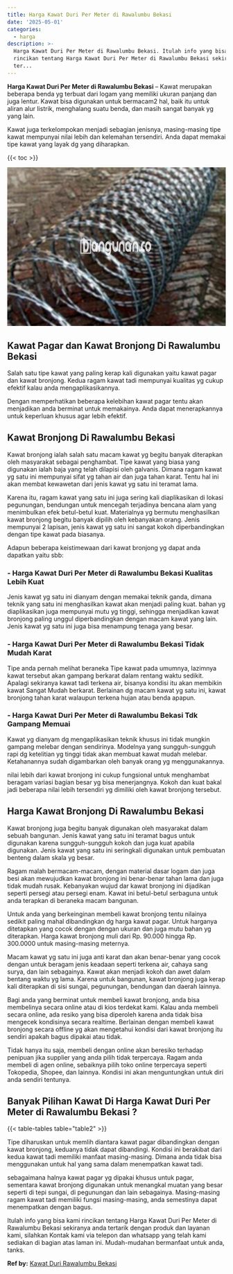 ```yaml
---
title: Harga Kawat Duri Per Meter di Rawalumbu Bekasi
date: '2025-05-01'
categories:
  - harga
description: >-
  Harga Kawat Duri Per Meter di Rawalumbu Bekasi. Itulah info yang bisa kami
  rincikan tentang Harga Kawat Duri Per Meter di Rawalumbu Bekasi sekiranya anda
  ter...
---
```


**Harga Kawat Duri Per Meter di Rawalumbu Bekasi** – Kawat merupakan beberapa benda yg terbuat dari logam yang memiliki ukuran panjang dan juga lentur. Kawat bisa digunakan untuk bermacam2 hal, baik itu untuk aliran alur listrik, menghalang suatu benda, dan masih sangat banyak yg yang lain.

Kawat juga terkelompokan menjadi sebagian jenisnya, masing-masing tipe kawat mempunyai nilai lebih dan kelemahan tersendiri. Anda dapat memakai tipe kawat yang layak dg yang diharapkan.

{{< toc >}}

![Harga Kawat Duri Per Meter di Rawalumbu Bekasi](/images/jual-kawat-murah42.png)

## Kawat Pagar dan Kawat Bronjong Di Rawalumbu Bekasi

Salah satu tipe kawat yang paling kerap kali digunakan yaitu kawat pagar dan kawat bronjong. Kedua ragam kawat tadi mempunyai kualitas yg cukup efektif kalau anda mengaplikasikannya.

Dengan memperhatikan beberapa kelebihan kawat pagar tentu akan menjadikan anda berminat untuk memakainya. Anda dapat menerapkannya untuk keperluan khusus agar lebih efektif.

## Kawat Bronjong Di Rawalumbu Bekasi

Kawat bronjong ialah salah satu macam kawat yg begitu banyak diterapkan oleh masyarakat sebagai penghambat. Tipe kawat yang biasa yang digunakan ialah baja yang telah dilapisi oleh galvanis. Dimana ragam kawat yg satu ini mempunyai sifat yg tahan air dan juga tahan karat. Tentu hal ini akan membat kewawetan dari jenis kawat yg satu ini teramat lama.

Karena itu, ragam kawat yang satu ini juga sering kali diaplikasikan di lokasi pegunungan, bendungan untuk mencegah terjadinya bencana alam yang menimbulkan efek betul-betul kuat. Materialnya yg bermutu menghasilkan kawat bronjong begitu banyak dipilih oleh kebanyakan orang. Jenis mempunyai 2 lapisan, jenis kawat yg satu ini sangat kokoh diperbandingkan dengan tipe kawat pada biasanya.

Adapun beberapa keistimewaan dari kawat bronjong yg dapat anda dapatkan yaitu sbb:

### \- Harga Kawat Duri Per Meter di Rawalumbu Bekasi Kualitas Lebih Kuat

Jenis kawat yg satu ini dianyam dengan memakai teknik ganda, dimana teknik yang satu ini menghasilkan kawat akan menjadi paling kuat. bahan yg diaplikasikan juga mempunyai mutu yg tinggi, sehingga menjadikan kawat bronjong paling unggul diperbandingkan dengan macam kawat yang lain. Jenis kawat yg satu ini juga bisa menampung tenaga yang besar.

### \- Harga Kawat Duri Per Meter di Rawalumbu Bekasi Tidak Mudah Karat

Tipe anda pernah melihat beraneka Tipe kawat pada umumnya, lazimnya kawat tersebut akan gampang berkarat dalam rentang waktu sedikit. Apalagi sekiranya kawat tadi terkena air, bisanya kondisi itu akan membikin kawat Sangat Mudah berkarat. Berlainan dg macam kawat yg satu ini, kawat bronjong tahan karat walaupun terkena hujan atau benda apapun.

### \- Harga Kawat Duri Per Meter di Rawalumbu Bekasi Tdk Gampang Memuai

Kawat yg dianyam dg mengaplikasikan teknik khusus ini tidak mungkin gampang melebar dengan sendirinya. Modelnya yang sungguh-sungguh rapi dg ketelitian yg tinggi tidak akan membuat kawat mudah melebar. Ketahanannya sudah digambarkan oleh banyak orang yg menggunakannya.

nilai lebih dari kawat bronjong ini cukup fungsional untuk menghambat beragam variasi bagian besar yg bisa menerjangnya. Kokoh dan kuat bakal jadi beberapa nilai lebih tersendiri yg dimiliki oleh kawat bronjong tersebut.

## Harga Kawat Bronjong Di Rawalumbu Bekasi

Kawat bronjong juga begitu banyak digunakan oleh masyarakat dalam sebuah bangunan. Jenis kawat yang satu ini teramat bagus untuk digunakan karena sungguh-sungguh kokoh dan juga kuat apabila digunakan. Jenis kawat yang satu ini seringkali digunakan untuk pembuatan benteng dalam skala yg besar.

Ragam malah bermacam-macam, dengan material dasar logam dan juga besi akan mewujudkan kawat bronjong ini benar-benar tahan lama dan juga tidak mudah rusak. Kebanyakan wujud dar kawat bronjong ini dijadikan seperti persegi atau persegi enam. Kawat ini betul-betul serbaguna untuk anda terapkan di beraneka macam bangunan.

Untuk anda yang berkeinginan membeli kawat bronjong tentu nilainya sedikit paling mahal dibandingkan dg harga kawat pagar. Untuk harganya ditetapkan yang cocok dengan dengan ukuran dan juga mutu bahan yg diterapkan. Harga kawat bronjong muli dari Rp. 90.000 hingga Rp. 300.0000 untuk masing-masing meternya.

Macam kawat yg satu ini juga anti karat dan akan benar-benar yang cocok dengan untuk beragam jenis keadaan seperti terkena air, cahaya sang surya, dan lain sebagainya. Kawat akan menjadi kokoh dan awet dalam bentang waktu yg lama. Karena untuk bangunan, kawat bronjong juga kerap kali diterapkan di sisi sungai, pegunungan, bendungan dan daerah lainnya.

Bagi anda yang berminat untuk membeli kawat bronjong, anda bisa membelinya secara online atau di kios terdekat kami. Kalau anda membeli secara online, ada resiko yang bisa diperoleh karena anda tidak bisa mengecek kondisinya secara realtime. Berlainan dengan membeli kawat bronjong secara offline yg akan mengetahui kondisi dari kawat bronjong itu sendiri apakah bagus dipakai atau tidak.

Tidak hanya itu saja, membeli dengan online akan beresiko terhadap penipuan jika supplier yang anda pilih tidak terpercaya. Ragam anda membeli di agen online, sebaiknya pilih toko online terpercaya seperti Tokopedia, Shopee, dan lainnya. Kondisi ini akan menguntungkan untuk diri anda sendiri tentunya.

## Banyak Pilihan Kawat Di Harga Kawat Duri Per Meter di Rawalumbu Bekasi ?

{{< table-tables table="table2" >}}

Tipe diharuskan untuk memlih diantara kawat pagar dibandingkan dengan kawat bronjong, keduanya tidak dapat dibandingi. Kondisi ini berakibat dari kedua kawat tadi memiliki manfaat masing-masing. Dimana anda tidak bisa menggunakan untuk hal yang sama dalam menempatkan kawat tadi.

sebagaimana halnya kawat pagar yg dipakai khusus untuk pagar, sementara kawat bronjong digunakan untuk menangkal muatan yang besar seperti di tepi sungai, di pegunungan dan lain sebagainya. Masing-masing ragam kawat tadi memiliki fungsi masing-masing, anda semestinya dapat menempatkan dengan bagus.

Itulah info yang bisa kami rincikan tentang Harga Kawat Duri Per Meter di Rawalumbu Bekasi sekiranya anda tertarik dengan produk dan layanan kami, silahkan Kontak kami via telepon dan whatsapp yang telah kami sediakan di bagian atas laman ini. Mudah-mudahan bermanfaat untuk anda, tanks.

**Ref by:** [Kawat Duri Rawalumbu Bekasi](https://id.wikipedia.org/wiki/Kawat)
